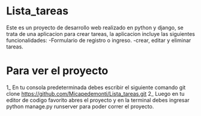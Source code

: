# Lista_tareas
Este es un proyecto de desarrollo web realizado en  python y django, se trata de una aplicacion para crear tareas, la aplicacion incluye las siguientes funcionalidades:
-Formulario de registro o ingreso.
-crear, editar y eliminar tareas.

# Para ver el proyecto
1_ En tu consola predeterminada debes escribir el siguiente comando git clone https://github.com/Micapedemonti/Lista_tareas.git
2_ Luego en tu editor de codigo favorito abres el proyecto y en la terminal debes ingresar python manage.py runserver para poder correr el proyecto.
